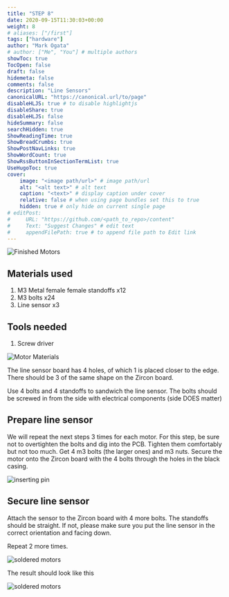 ```yaml
---
title: "STEP 8"
date: 2020-09-15T11:30:03+00:00
weight: 8
# aliases: ["/first"]
tags: ["hardware"]
author: "Mark Ogata"
# author: ["Me", "You"] # multiple authors
showToc: true
TocOpen: false
draft: false
hidemeta: false
comments: false
description: "Line Sensors"
canonicalURL: "https://canonical.url/to/page"
disableHLJS: true # to disable highlightjs
disableShare: true
disableHLJS: false
hideSummary: false
searchHidden: true
ShowReadingTime: true
ShowBreadCrumbs: true
ShowPostNavLinks: true
ShowWordCount: true
ShowRssButtonInSectionTermList: true
UseHugoToc: true
cover:
    image: "<image path/url>" # image path/url
    alt: "<alt text>" # alt text
    caption: "<text>" # display caption under cover
    relative: false # when using page bundles set this to true
    hidden: true # only hide on current single page
# editPost:
#     URL: "https://github.com/<path_to_repo>/content"
#     Text: "Suggest Changes" # edit text
#     appendFilePath: true # to append file path to Edit link
---
```




![Finished Motors](/img/motorwiressoldered.PNG)

## Materials used

1. M3 Metal female female standoffs x12
2. M3 bolts x24
3. Line sensor x3

## Tools needed

1. Screw driver

![Motor Materials](/img/linesensorparts.jpg)


The line sensor board has 4 holes, of which 1 is placed closer to the edge. There should be 3 of the same shape on the Zircon board.

Use 4 bolts and 4 standoffs to sandwich the line sensor. The bolts should be screwed in from the side with electrical components (side DOES matter)

## Prepare line sensor

We will repeat the next steps 3 times for each motor. For this step, be sure not to overtighten the bolts and dig into the PCB. Tighten them comfortably but not too much. Get 4 m3 bolts (the larger ones) and m3 nuts. Secure the motor onto the Zircon board with the 4 bolts through the holes in the black casing.

![inserting pin](/img/steps/linesensorsingle.jpg)

## Secure line sensor

Attach the sensor to the Zircon board with 4 more bolts. The standoffs should be straight. If not, please make sure you put the line sensor in the correct orientation and facing down.

Repeat 2 more times.

![soldered motors](/img/steps/MountedLinesensor.jpg)

The result should look like this

![soldered motors](/img/steps/FinishedLineSensor.jpg)
